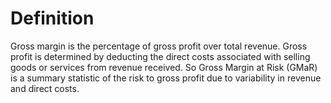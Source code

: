 # Definition
Gross margin is the percentage of gross profit over total revenue. Gross profit is determined by deducting the direct costs associated with selling goods or services from revenue received. So Gross Margin at Risk (GMaR) is a summary statistic of the risk to gross profit due to variability in revenue and direct costs.


